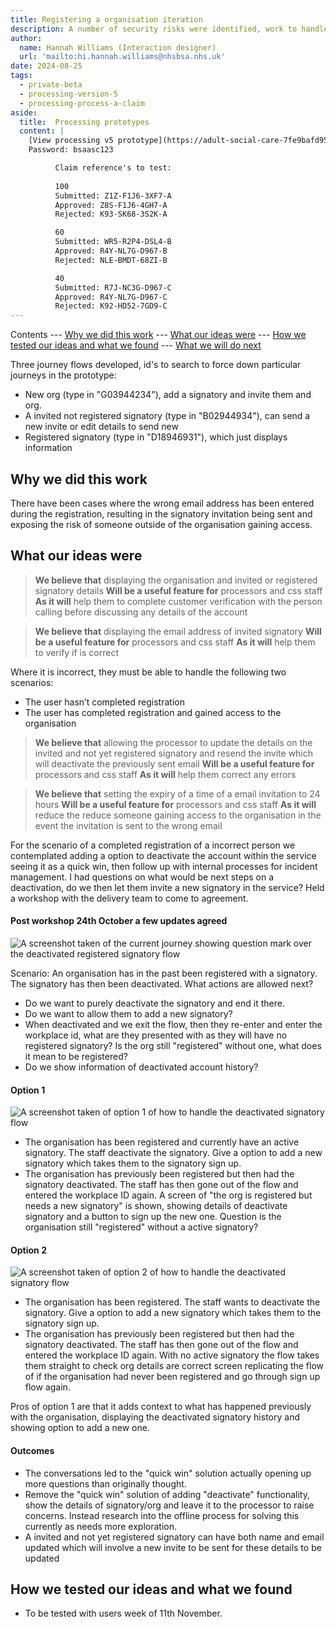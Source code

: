 ```yaml
---
title: Registering a organisation iteration
description: A number of security risks were identified, work to handle signatory invites sent to the wrong email address
author:
  name: Hannah Williams (Interaction designer)
  url: 'mailto:hi.hannah.williams@nhsbsa.nhs.uk'
date: 2024-08-25
tags:
  - private-beta
  - processing-version-5
  - processing-process-a-claim
aside:
  title:  Processing prototypes
  content: |
    [View processing v5 prototype](https://adult-social-care-7fe9bafd955a.herokuapp.com/processing/v5/) 
    Password: bsaasc123

          Claim reference's to test:
          
          100
          Submitted: Z1Z-F1J6-3XF7-A
          Approved: Z8S-F1J6-4GH7-A
          Rejected: K93-SK68-3S2K-A

          60
          Submitted: WR5-R2P4-DSL4-B
          Approved: R4Y-NL7G-D967-B
          Rejected: NLE-BMDT-68ZI-B

          40
          Submitted: R7J-NC3G-D967-C
          Approved: R4Y-NL7G-D967-C
          Rejected: K92-HD52-7GD9-C
---
```


Contents
--- [Why we did this work](#why-we-did-this-work)
--- [What our ideas were](#what-our-ideas-were)
--- [How we tested our ideas and what we found](#how-we-tested-our-ideas-and-what-we-found)
--- [What we will do next](#what-we-will-do-next)


Three journey flows developed, id's to search to force down particular journeys in the prototype:
- New org (type in "G03944234"), add a signatory and invite them and org. 
- A invited not registered signatory (type in "B02944934"), can send a new invite or edit details to send new
- Registered signatory (type in "D18946931"), which just displays information

## Why we did this work

There have been cases where the wrong email address has been entered during the registration, resulting in the signatory invitation being sent and exposing the risk of someone outside of the organisation gaining access.

## What our ideas were

>**We believe that** displaying the organisation and invited or registered signatory details
>**Will be a useful feature for** processors and css staff
>**As it will** help them to complete customer verification with the person calling before discussing any details of the account

>**We believe that** displaying the email address of invited signatory
>**Will be a useful feature for** processors and css staff
>**As it will** help them to verify if is correct

Where it is incorrect, they must be able to handle the following two scenarios:
- The user hasn’t completed registration
- The user has completed registration and gained access to the organisation

>**We believe that** allowing the processor to update the details on the invited and not yet registered signatory and resend the invite which will deactivate the previously sent email
>**Will be a useful feature for** processors and css staff
>**As it will** help them correct any errors

>**We believe that** setting the expiry of a time of a email invitation to 24 hours
>**Will be a useful feature for** processors and css staff
>**As it will** reduce the reduce someone gaining access to the organisation in the event the invitation is sent to the wrong email

For the scenario of a completed registration of a incorrect person we contemplated adding a option to deactivate the account within the service seeing it as a quick win, then follow up with internal processes for incident management. I had questions on what would be next steps on a deactivation, do we then let them invite a new signatory in the service? Held a workshop with the delivery team to come to agreement.

#### Post workshop 24th October a few updates agreed

![A screenshot taken of the current journey showing question mark over the deactivated registered signatory flow](current-journey-register-org.png "Current journey showing question mark over the deactivated registered signatory flow")

Scenario: An organisation has in the past been registered with a signatory. The signatory has then been deactivated. What actions are allowed next?

- Do we want to purely deactivate the signatory and end it there.
- Do we want to allow them to add a new signatory?
- When deactivated and we exit the flow, then they re-enter and enter the workplace id, what are they presented with as they will have no registered signatory? Is the org still "registered" without one, what does it mean to be registered?
- Do we show information of deactivated account history?

#### Option 1
![A screenshot taken of option 1 of how to handle the deactivated signatory flow](option-1.png "Option 1")
- The organisation has been registered and currently have an active signatory. The staff deactivate the signatory. Give a option to add a new signatory which takes them to the signatory sign up.
- The organisation has previously been registered but then had the signatory deactivated. The staff has then gone out of the flow and entered the workplace ID again. A screen of "the org is registered but needs a new signatory" is shown, showing details of deactivate signatory and a button to sign up the new one. Question is the organisation still "registered" without a active signatory?

#### Option 2
![A screenshot taken of option 2 of how to handle the deactivated signatory flow](option-2.png "Option 2")
- The organisation has been registered. The staff wants to deactivate the signatory. Give a option to add a new signatory which takes them to the signatory sign up.
- The organisation has previously been registered but then had the signatory deactivated. The staff has then gone out of the flow and entered the workplace ID again. With no active signatory the flow takes them straight to check org details are correct screen replicating the flow of if the organisation had never been registered and go through sign up flow again.

Pros of option 1 are that it adds context to what has happened previously with the organisation, displaying the deactivated signatory history and showing option to add a new one. 

#### Outcomes
- The conversations led to the "quick win" solution actually opening up more questions than originally thought. 
- Remove the "quick win" solution of adding "deactivate" functionality, show the details of signatory/org and leave it to the processor to raise concerns. Instead research into the offline process for solving this currently as needs more exploration.
- A invited and not yet registered signatory can have both name and email updated which will involve a new invite to be sent for these details to be updated

## How we tested our ideas and what we found
- To be tested with users week of 11th November.
